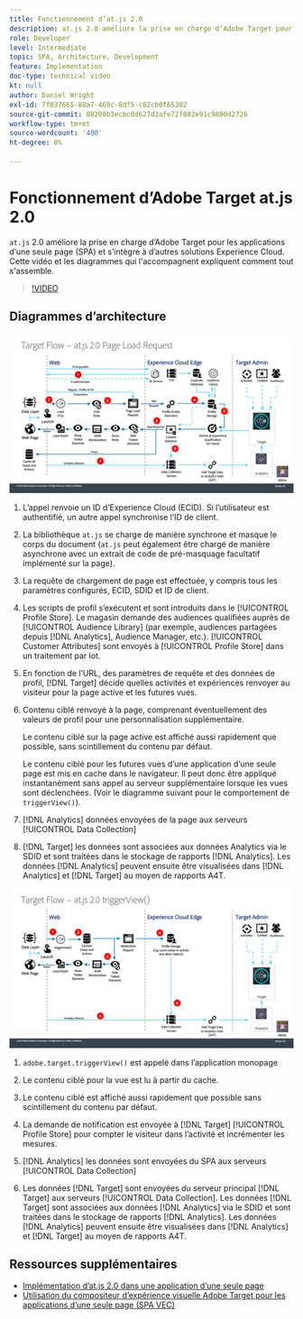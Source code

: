 ```yaml
---
title: Fonctionnement d’at.js 2.0
description: at.js 2.0 améliore la prise en charge d’Adobe Target pour les applications d’une seule page (SPA) et s’intègre à d’autres solutions Experience Cloud. Cette vidéo et les diagrammes qui l'accompagnent expliquent comment tout s'assemble.
role: Developer
level: Intermediate
topic: SPA, Architecture, Development
feature: Implementation
doc-type: technical video
kt: null
author: Daniel Wright
exl-id: 7f037665-88a7-469c-8df5-c82cb0f65382
source-git-commit: 80208b3ecbc0d627d2afe72f882e91c9800d2726
workflow-type: tm+mt
source-wordcount: '400'
ht-degree: 0%

---
```


# Fonctionnement d’Adobe Target at.js 2.0

`at.js` 2.0 améliore la prise en charge d’Adobe Target pour les applications d’une seule page (SPA) et s’intègre à d’autres solutions Experience Cloud. Cette vidéo et les diagrammes qui l&#39;accompagnent expliquent comment tout s&#39;assemble.

>[!VIDEO](https://video.tv.adobe.com/v/26250?quality=12)

## Diagrammes d’architecture

![Comportement at.js 2.0 au chargement de la page](assets/pageload.png)

1. L’appel renvoie un ID d’Experience Cloud (ECID). Si l’utilisateur est authentifié, un autre appel synchronise l’ID de client.

1. La bibliothèque `at.js` se charge de manière synchrone et masque le corps du document (`at.js` peut également être chargé de manière asynchrone avec un extrait de code de pré-masquage facultatif implémenté sur la page).

1. La requête de chargement de page est effectuée, y compris tous les paramètres configurés, ECID, SDID et ID de client.

1. Les scripts de profil s’exécutent et sont introduits dans le [!UICONTROL Profile Store]. Le magasin demande des audiences qualifiées auprès de [!UICONTROL Audience Library] (par exemple, audiences partagées depuis [!DNL Analytics], Audience Manager, etc.). [!UICONTROL Customer Attributes] sont envoyés à [!UICONTROL Profile Store] dans un traitement par lot.
1. En fonction de l’URL, des paramètres de requête et des données de profil, [!DNL Target] décide quelles activités et expériences renvoyer au visiteur pour la page active et les futures vues.

1. Contenu ciblé renvoyé à la page, comprenant éventuellement des valeurs de profil pour une personnalisation supplémentaire.

   Le contenu ciblé sur la page active est affiché aussi rapidement que possible, sans scintillement du contenu par défaut.

   Le contenu ciblé pour les futures vues d’une application d’une seule page est mis en cache dans le navigateur. Il peut donc être appliqué instantanément sans appel au serveur supplémentaire lorsque les vues sont déclenchées. (Voir le diagramme suivant pour le comportement de `triggerView()`).

1. [!DNL Analytics] données envoyées de la page aux serveurs [!UICONTROL Data Collection]
1. [!DNL Target] les données sont associées aux données Analytics via le SDID et sont traitées dans le stockage de rapports [!DNL Analytics]. Les données [!DNL Analytics] peuvent ensuite être visualisées dans [!DNL Analytics] et [!DNL Target] au moyen de rapports A4T.

![Comportement at.js 2.0 lorsque la fonction triggerView() est utilisée](assets/triggerview.png)

1. `adobe.target.triggerView()` est appelé dans l’application monopage
1. Le contenu ciblé pour la vue est lu à partir du cache.

1. Le contenu ciblé est affiché aussi rapidement que possible sans scintillement du contenu par défaut.

1. La demande de notification est envoyée à [!DNL Target] [!UICONTROL Profile Store] pour compter le visiteur dans l’activité et incrémenter les mesures.
1. [!DNL Analytics] les données sont envoyées du SPA aux serveurs [!UICONTROL Data Collection]

1. Les données [!DNL Target] sont envoyées du serveur principal [!DNL Target] aux serveurs [!UICONTROL Data Collection]. Les données [!DNL Target] sont associées aux données [!DNL Analytics] via le SDID et sont traitées dans le stockage de rapports [!DNL Analytics]. Les données [!DNL Analytics] peuvent ensuite être visualisées dans [!DNL Analytics] et [!DNL Target] au moyen de rapports A4T.

## Ressources supplémentaires

* [Implémentation d’at.js 2.0 dans une application d’une seule page](implement-atjs-20-in-a-single-page-application.md)
* [Utilisation du compositeur d’expérience visuelle Adobe Target pour les applications d’une seule page (SPA VEC)](../experiences/use-the-visual-experience-composer-for-single-page-applications.md)
